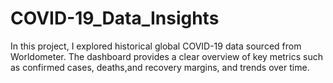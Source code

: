 # COVID-19_Data_Insights
In this project, I explored historical global COVID-19 data sourced from Worldometer. The dashboard provides a clear overview of key metrics such as confirmed cases, deaths,and  recovery margins, and trends over time.
